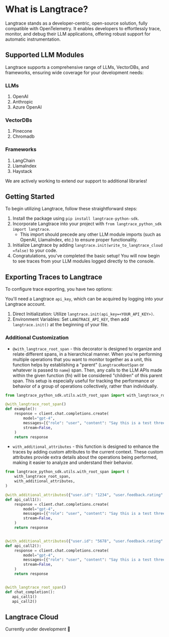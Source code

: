 # What is Langtrace?

Langtrace stands as a developer-centric, open-source solution, fully compatible with OpenTelemetry. It enables developers to effortlessly trace, monitor, and debug their LLM applications, offering robust support for automatic instrumentation.

## Supported LLM Modules

Langtrace supports a comprehensive range of LLMs, VectorDBs, and frameworks, ensuring wide coverage for your development needs:

### LLMs

1. OpenAI
2. Anthropic
3. Azure OpenAI

### VectorDBs

1. Pinecone
2. Chromadb

### Frameworks

1. LangChain
2. LlamaIndex
3. Haystack

We are actively working to extend our support to additional libraries!

## Getting Started

To begin utilizing Langtrace, follow these straightforward steps:

1. Install the package using `pip install langtrace-python-sdk`.
2. Incorporate Langtrace into your project with `from langtrace_python_sdk import langtrace`.
   - This import should precede any other LLM module imports (such as OpenAI, LlamaIndex, etc.) to ensure proper functionality.
3. Initialize Langtrace by adding `langtrace.init(write_to_langtrace_cloud =false)` to your code.
4. Congratulations, you've completed the basic setup! You will now begin to see traces from your LLM modules logged directly to the console.


## Exporting Traces to Langtrace

To configure trace exporting, you have two options:

You'll need a Langtrace `api_key`, which can be acquired by logging into your Langtrace account.

1. Direct Initialization: Utilize `langtrace.init(api_key=<YOUR_API_KEY>)`.
2. Environment Variables: Set `LANGTRACE_API_KEY`, then add `langtrace.init()` at the beginning of your file.

### Additional Customization

- `@with_langtrace_root_span` - this decorator is designed to organize and relate different spans, in a hierarchical manner. When you're performing multiple operations that you want to monitor together as a unit, this function helps by establishing a "parent" (`LangtraceRootSpan` or whatever is passed to `name`) span. Then, any calls to the LLM APIs made within the given function (fn) will be considered "children" of this parent span. This setup is especially useful for tracking the performance or behavior of a group of operations collectively, rather than individually.

```python
from langtrace_python_sdk.utils.with_root_span import with_langtrace_root_span

@with_langtrace_root_span()
def example():
    response = client.chat.completions.create(
        model="gpt-4",
        messages=[{"role": "user", "content": "Say this is a test three times"}],
        stream=False,
    )
    return response
```


- `with_additional_attributes` - this function is designed to enhance the traces by adding custom attributes to the current context. These custom attributes provide extra details about the operations being performed, making it easier to analyze and understand their behavior.

```python
from langtrace_python_sdk.utils.with_root_span import (
    with_langtrace_root_span,
    with_additional_attributes,
)

@with_additional_attributes({"user.id": "1234", "user.feedback.rating": 1})
def api_call1():
    response = client.chat.completions.create(
        model="gpt-4",
        messages=[{"role": "user", "content": "Say this is a test three times"}],
        stream=False,
    )
    return response


@with_additional_attributes({"user.id": "5678", "user.feedback.rating": -1})
def api_call2():
    response = client.chat.completions.create(
        model="gpt-4",
        messages=[{"role": "user", "content": "Say this is a test three times"}],
        stream=False,
    )
    return response


@with_langtrace_root_span()
def chat_completion():
   api_call1()
   api_call2()
```

## Langtrace Cloud

Currently under development 🚧
